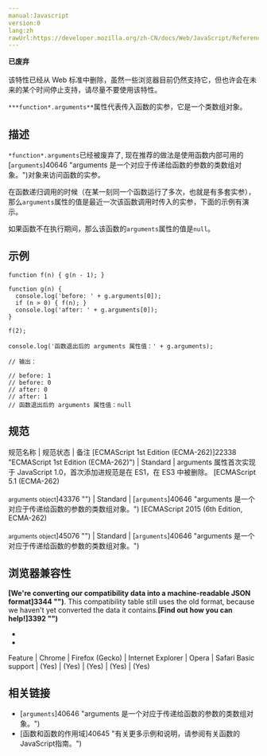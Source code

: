 ```yaml
---
manual:Javascript
version:0
lang:zh
rawUrl:https://developer.mozilla.org/zh-CN/docs/Web/JavaScript/Reference/Global_Objects/Function/arguments#
---
```






**已废弃**<br></br>该特性已经从 Web 标准中删除，虽然一些浏览器目前仍然支持它，但也许会在未来的某个时间停止支持，请尽量不要使用该特性。





`***function*.arguments**`属性代表传入函数的实参，它是一个类数组对象。


## 描述<a name="描述"></a>


`*function*.arguments`已经被废弃了, 现在推荐的做法是使用函数内部可用的[`arguments`]40646 "arguments 是一个对应于传递给函数的参数的类数组对象。")对象来访问函数的实参。



在函数递归调用的时候（在某一刻同一个函数运行了多次，也就是有多套实参），那么`arguments`属性的值是最近一次该函数调用时传入的实参，下面的示例有演示。



如果函数不在执行期间，那么该函数的`arguments`属性的值是`null`。


## 示例<a name="示例"></a>

```
function f(n) { g(n - 1); }

function g(n) {
  console.log('before: ' + g.arguments[0]);
  if (n > 0) { f(n); }
  console.log('after: ' + g.arguments[0]);
}

f(2);

console.log('函数退出后的 arguments 属性值：' + g.arguments);

// 输出：

// before: 1
// before: 0
// after: 0
// after: 1
// 函数退出后的 arguments 属性值：null
```

## 规范<a name="规范"></a>

规范名称 | 规范状态 | 备注 
[ECMAScript 1st Edition (ECMA-262)]22338 "ECMAScript 1st Edition (ECMA-262)") | Standard | arguments 属性首次实现于 JavaScript 1.0，首次添加进规范是在 ES1，在 ES3 中被删除。 
[ECMAScript 5.1 (ECMA-262)<br></br><small>arguments object</small>]43376 "") | Standard | [`arguments`]40646 "arguments 是一个对应于传递给函数的参数的类数组对象。") 
[ECMAScript 2015 (6th Edition, ECMA-262)<br></br><small>arguments object</small>]45076 "") | Standard | [`arguments`]40646 "arguments 是一个对应于传递给函数的参数的类数组对象。") 


## 浏览器兼容性<a name="浏览器兼容性"></a>


**[We&#39;re converting our compatibility data into a machine-readable JSON format]3344 "")**. This compatibility table still uses the old format, because we haven&#39;t yet converted the data it contains.**[Find out how you can help!]3392 "")**


* 
* 

Feature | Chrome | Firefox (Gecko) | Internet Explorer | Opera | Safari 
Basic support | (Yes) | (Yes) | (Yes) | (Yes) | (Yes) 





## 相关链接<a name="相关链接"></a>

* [`arguments`]40646 "arguments 是一个对应于传递给函数的参数的类数组对象。")
* [函数和函数的作用域]40645 "有关更多示例和说明，请参阅有关函数的JavaScript指南。")



